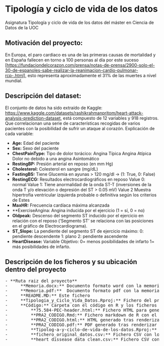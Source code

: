 # Tipología y ciclo de vida de los datos
Asignatura Tipología y ciclo de vida de los datos del máster en Ciencia de Datos de la UOC

## Motivación del proyecto:

En Europa, el paro cardiaco es una de las primeras causas de mortalidad y en España fallecen en torno a 100 personas al día por este suceso [https://fundaciondelcorazon.com/prensa/notas-de-prensa/2900-solo-el-30-de-espanoles-sabe-realizar-la-reanimacion-cardio-pulmonar-rcp-.html], esto representa aproximadamente el 31% de las muertes a nivel mundial.

## Descripción del dataset:

El conjunto de datos ha sido extraído de Kaggle: https://www.kaggle.com/datasets/rashikrahmanpritom/heart-attack-analysis-prediction-dataset, está compuesto de 12 variables y 918 registros. Que correlacionan una serie de características recogidas de varios pacientes con la posibilidad de sufrir un ataque al corazón.
Explicación de cada variable:

- **Age:** Edad del paciente
- **Sex:** Sexo del paciente
- **ChestPainType:** Tipo de dolor torácico: Angina Típica Angina Atípica Dolor no debido a una angina Asintomático
- **RestingBP:** Presión arterial en reposo (en mm Hg)
- **Cholesterol:** Colesterol en sangre (mg/dL)
- **FastingBS:** Tiene Glucemia en ayunas > 120 mg/dl -> (1: True, 0: False)
- **RestingECG:** Resultados electrocardiográficos en reposo Value 0: normal Value 1: Tiene anormalidad de la onda ST-T (inversiones de la onda T y/o elevación o depresión del ST > 0.05 mV) Value 2 Muestra hipertrofia ventricular izquierda probable o definitiva según los criterios de Estes
- **MaxHR:** Frecuencia cardíaca máxima alcanzada
- **ExerciseAngina: Angina inducida por el ejercicio (1 = sí, 0 = no)
- **Oldpeak:** Descenso del segmento ST inducido por el ejercicio en relación con el reposo (‘Segmento ST’ se relaciona con las posiciones en el gráfico de Electrocardiograma).
- **ST_Slope:** La pendiente del segmento ST de ejercicio máximo: 0: pendiente descendente 1: plano 2: pendiente ascendente
- **HeartDisease:** Variable Objetivo: 0= menos posibilidades de infarto 1= más posibilidades de infarto.

## Descripción de los ficheros y su ubicación dentro del proyecto

<pre>
- **Ruta raiz del proyecto**
-     **Memoria.docx:** Documento formato word con la memoria del proyecto y la resolución de las preguntas de la practica
-     **Memoria.pdf:**  Documento formato pdf con la memoria del proyecto y la resolución de las preguntas de la practica
-     **README.MD:** Este fichero
-     **Tipologia_y_Ciclo_Vida_Datos.Rproj:** Fichero del proyecto de R.
-     **Código:** Carpeta con el código en R y los ficheros csv del dataset
-         **75.584-PEC-header.html:** Fichero HTML para generar la cabecera
-         **PRA2_CODIGO.Rmd:** Fichero markdown de R con el código fuente del proyecto
-         **PRA2_CODIGO.html:** HTML generado tras renderizar el fichero markdown del codigo fuente en R
-         **PRA2_CODIGO.pdf:** PDF generado tras renderizar el fichero markdown del codigo fuente en R
-         **Tipolog-a-y-ciclo-de-vida-de-los-datos.Rproj:** Fichero de proyecto de R
-         **fichero_original_datos.csv:** Fichero CSV con los datos del dataset original
-         **heart_dissease_data_clean.csv:** Fichero CSV con los datos del tablón analitico es decir la entrada a nuestro modelo.
</pre>
